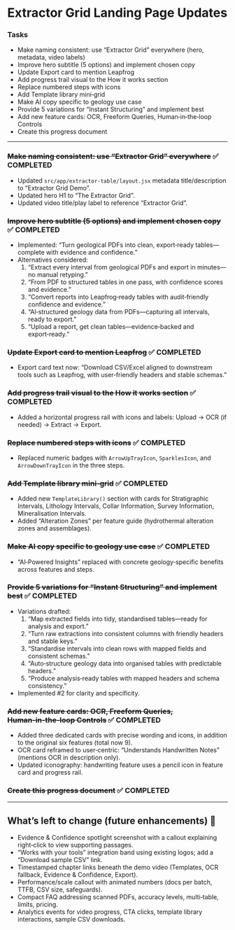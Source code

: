 # Extractor Grid Landing Page Updates

### Tasks

- Make naming consistent: use “Extractor Grid” everywhere (hero, metadata, video labels)  
- Improve hero subtitle (5 options) and implement chosen copy  
- Update Export card to mention Leapfrog  
- Add progress trail visual to the How it works section  
- Replace numbered steps with icons  
- Add Template library mini‑grid  
- Make AI copy specific to geology use case  
- Provide 5 variations for “Instant Structuring” and implement best  
- Add new feature cards: OCR, Freeform Queries, Human‑in‑the‑loop Controls  
- Create this progress document

---

### ~~Make naming consistent: use “Extractor Grid” everywhere~~ ✅ **COMPLETED**
- Updated `src/app/extractor-table/layout.jsx` metadata title/description to “Extractor Grid Demo”.
- Updated hero H1 to “The Extractor Grid”.
- Updated video title/play label to reference “Extractor Grid”.

### ~~Improve hero subtitle (5 options) and implement chosen copy~~ ✅ **COMPLETED**
- Implemented: “Turn geological PDFs into clean, export‑ready tables—complete with evidence and confidence.”
- Alternatives considered:
  1) “Extract every interval from geological PDFs and export in minutes—no manual retyping.”
  2) “From PDF to structured tables in one pass, with confidence scores and evidence.”
  3) “Convert reports into Leapfrog‑ready tables with audit‑friendly confidence and evidence.”
  4) “AI‑structured geology data from PDFs—capturing all intervals, ready to export.”
  5) “Upload a report, get clean tables—evidence‑backed and export‑ready.”

### ~~Update Export card to mention Leapfrog~~ ✅ **COMPLETED**
- Export card text now: “Download CSV/Excel aligned to downstream tools such as Leapfrog, with user‑friendly headers and stable schemas.”

### ~~Add progress trail visual to the How it works section~~ ✅ **COMPLETED**
- Added a horizontal progress rail with icons and labels: Upload → OCR (if needed) → Extract → Export.

### ~~Replace numbered steps with icons~~ ✅ **COMPLETED**
- Replaced numeric badges with `ArrowUpTrayIcon`, `SparklesIcon`, and `ArrowDownTrayIcon` in the three steps.

### ~~Add Template library mini‑grid~~ ✅ **COMPLETED**
- Added new `TemplateLibrary()` section with cards for Stratigraphic Intervals, Lithology Intervals, Collar Information, Survey Information, Mineralisation Intervals.
 - Added “Alteration Zones” per feature guide (hydrothermal alteration zones and assemblages).

### ~~Make AI copy specific to geology use case~~ ✅ **COMPLETED**
- “AI‑Powered Insights” replaced with concrete geology‑specific benefits across features and steps.

### ~~Provide 5 variations for “Instant Structuring” and implement best~~ ✅ **COMPLETED**
- Variations drafted:
  1) “Map extracted fields into tidy, standardised tables—ready for analysis and export.”
  2) “Turn raw extractions into consistent columns with friendly headers and stable keys.”
  3) “Standardise intervals into clean rows with mapped fields and consistent schemas.”
  4) “Auto‑structure geology data into organised tables with predictable headers.”
  5) “Produce analysis‑ready tables with mapped headers and schema consistency.”
- Implemented #2 for clarity and specificity.

### ~~Add new feature cards: OCR, Freeform Queries, Human‑in‑the‑loop Controls~~ ✅ **COMPLETED**
- Added three dedicated cards with precise wording and icons, in addition to the original six features (total now 9).
 - OCR card reframed to user‑centric: “Understands Handwritten Notes” (mentions OCR in description only).
 - Updated iconography: handwriting feature uses a pencil icon in feature card and progress rail.

### ~~Create this progress document~~ ✅ **COMPLETED**

---

## What’s left to change (future enhancements) 🔄

- Evidence & Confidence spotlight screenshot with a callout explaining right‑click to view supporting passages.
- “Works with your tools” integration band using existing logos; add a “Download sample CSV” link.
- Timestamped chapter links beneath the demo video (Templates, OCR fallback, Evidence & Confidence, Export).
- Performance/scale callout with animated numbers (docs per batch, TTFB, CSV size, safeguards).
- Compact FAQ addressing scanned PDFs, accuracy levels, multi‑table, limits, pricing.
- Analytics events for video progress, CTA clicks, template library interactions, sample CSV downloads.

